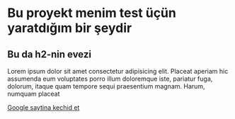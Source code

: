 # Bu proyekt menim test üçün yaratdığım bir şeydir

## Bu da h2-nin evezi

Lorem ipsum dolor sit amet consectetur adipisicing elit. Placeat aperiam hic assumenda eum voluptates porro illum doloremque iste, pariatur fuga, dolorum, itaque quam tempore sequi praesentium magnam. Harum, numquam placeat


[Google saytina kechid et](https://google.com)
